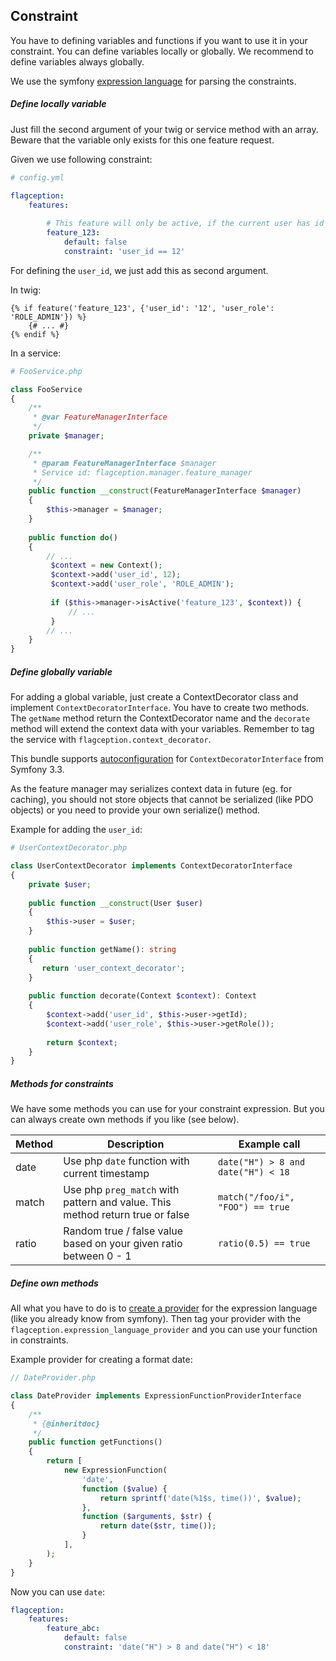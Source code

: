 Constraint
-------------------------
You have to defining variables and functions if you want to use it in your constraint. 
You can define variables locally or globally. We recommend to define variables always globally.

We use the symfony [expression language](https://symfony.com/doc/current/components/expression_language.html) for
parsing the constraints.

##### Define locally variable
Just fill the second argument of your twig or service method with an array. Beware that the variable only exists
for this one feature request. 

Given we use following constraint:
```yml
# config.yml

flagception:
    features:      
    
        # This feature will only be active, if the current user has id 12
        feature_123:
            default: false
            constraint: 'user_id == 12'     
```

For defining the `user_id`, we just add this as second argument.

In twig:
```twig
{% if feature('feature_123', {'user_id': '12', 'user_role': 'ROLE_ADMIN'}) %}
    {# ... #}
{% endif %}
```

In a service:
```php
# FooService.php

class FooService
{
    /**
     * @var FeatureManagerInterface
     */
    private $manager;

    /**
     * @param FeatureManagerInterface $manager
     * Service id: flagception.manager.feature_manager
     */
    public function __construct(FeatureManagerInterface $manager)
    {
        $this->manager = $manager;
    }
    
    public function do()
    {
        // ...
         $context = new Context();
         $context->add('user_id', 12);
         $context->add('user_role', 'ROLE_ADMIN');
         
         if ($this->manager->isActive('feature_123', $context)) {
             // ...
         }
        // ...
    }
}
```

##### Define globally variable
For adding a global variable, just create a ContextDecorator class and implement `ContextDecoratorInterface`.
You have to create two methods. The `getName` method return the ContextDecorator name and the `decorate` method
will extend the context data with your variables. Remember to tag the service with `flagception.context_decorator`.

This bundle supports [autoconfiguration](https://symfony.com/blog/new-in-symfony-3-3-service-autoconfiguration) for `ContextDecoratorInterface` from Symfony 3.3.

As the feature manager may serializes context data in future (eg. for caching), 
you should not store objects that cannot be serialized (like PDO objects) or you need to provide your own serialize() method.

Example for adding the `user_id`:
```php
# UserContextDecorator.php

class UserContextDecorator implements ContextDecoratorInterface
{
    private $user;
    
    public function __construct(User $user) 
    { 
        $this->user = $user; 
    }
    
    public function getName(): string
    {
       return 'user_context_decorator';
    }
    
    public function decorate(Context $context): Context
    {
        $context->add('user_id', $this->user->getId);
        $context->add('user_role', $this->user->getRole());
        
        return $context;
    }
}
```

##### Methods for constraints
We have some methods you can use for your constraint expression. But you can always create own methods if you like (see below).

| Method | Description | Example call |
|--------|----------------------------------------------|----------------------------------|
| date | Use php `date` function with current timestamp | `date("H") > 8 and date("H") < 18` |
| match | Use php `preg_match` with pattern and value. This method return true or false | `match("/foo/i", "FOO") == true` |
| ratio | Random true / false value based on your given ratio between 0 - 1 | `ratio(0.5) == true` |


##### Define own methods
All what you have to do is to [create a provider](http://symfony.com/doc/current/components/expression_language/extending.html)
for the expression language (like you already know from symfony).
Then tag your provider with the `flagception.expression_language_provider` and you can use your function in constraints.

Example provider for creating a format date:
```php
// DateProvider.php

class DateProvider implements ExpressionFunctionProviderInterface
{
    /**
     * {@inheritdoc}
     */
    public function getFunctions()
    {
        return [
            new ExpressionFunction(
                'date',
                function ($value) {
                    return sprintf('date(%1$s, time())', $value);
                },
                function ($arguments, $str) {
                    return date($str, time());
                }
            ],
        );
    }
}
```

Now you can use `date`:
```yml
flagception:
    features:
        feature_abc:
            default: false
            constraint: 'date("H") > 8 and date("H") < 18'
```
